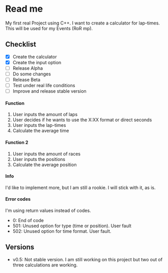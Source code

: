 # Read me
My first real Project using C++. I want to create a calculator for lap-times. This will be used for my Events (RoR mp).

## Checklist
- [X] Create the calculator
- [X] Create the input option
- [ ] Release Alpha
- [ ] Do some changes
- [ ] Release Beta
- [ ] Test under real life conditions
- [ ] Improve and release stable version

#### Function
1. User inputs the amount of laps
2. User decides if he wants to use the X:XX format or direct seconds
3. User inputs the lap-times
4. Calculate the average time

#### Function 2
1. User inputs the amount of races
2. User inputs the positions
3. Calculate the average position

#### Info
I'd like to implement more, but I am still a rookie. I will stick with it, as is.

#### Error codes
I'm using return values instead of codes.
- 0: End of code 
- 501: Unused option for type (time or position). User fault
- 502: Unused option for time format. User fault.

## Versions
- v0.5: Not stable version. I am still working on this project but two out of three calculations are working.
